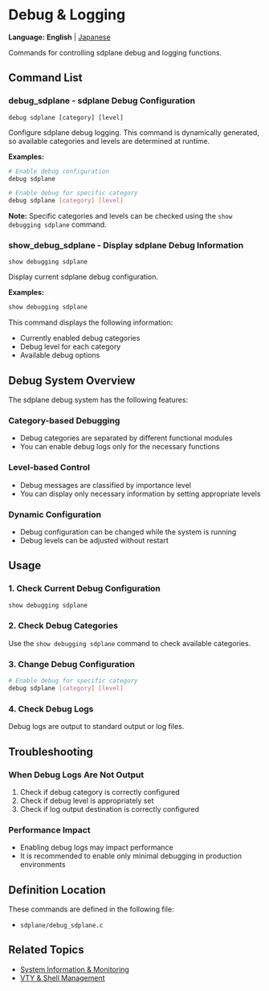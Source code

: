 # Debug & Logging

**Language:** **English** | [Japanese](ja/debug-logging.md)

Commands for controlling sdplane debug and logging functions.

## Command List

### debug_sdplane - sdplane Debug Configuration
```
debug sdplane [category] [level]
```

Configure sdplane debug logging. This command is dynamically generated, so available categories and levels are determined at runtime.

**Examples:**
```bash
# Enable debug configuration
debug sdplane

# Enable debug for specific category
debug sdplane [category] [level]
```

**Note:** Specific categories and levels can be checked using the `show debugging sdplane` command.

### show_debug_sdplane - Display sdplane Debug Information
```
show debugging sdplane
```

Display current sdplane debug configuration.

**Examples:**
```bash
show debugging sdplane
```

This command displays the following information:
- Currently enabled debug categories
- Debug level for each category
- Available debug options

## Debug System Overview

The sdplane debug system has the following features:

### Category-based Debugging
- Debug categories are separated by different functional modules
- You can enable debug logs only for the necessary functions

### Level-based Control
- Debug messages are classified by importance level
- You can display only necessary information by setting appropriate levels

### Dynamic Configuration
- Debug configuration can be changed while the system is running
- Debug levels can be adjusted without restart

## Usage

### 1. Check Current Debug Configuration
```bash
show debugging sdplane
```

### 2. Check Debug Categories
Use the `show debugging sdplane` command to check available categories.

### 3. Change Debug Configuration
```bash
# Enable debug for specific category
debug sdplane [category] [level]
```

### 4. Check Debug Logs
Debug logs are output to standard output or log files.

## Troubleshooting

### When Debug Logs Are Not Output
1. Check if debug category is correctly configured
2. Check if debug level is appropriately set
3. Check if log output destination is correctly configured

### Performance Impact
- Enabling debug logs may impact performance
- It is recommended to enable only minimal debugging in production environments

## Definition Location

These commands are defined in the following file:
- `sdplane/debug_sdplane.c`

## Related Topics

- [System Information & Monitoring](system-monitoring.md)
- [VTY & Shell Management](vty-shell.md)